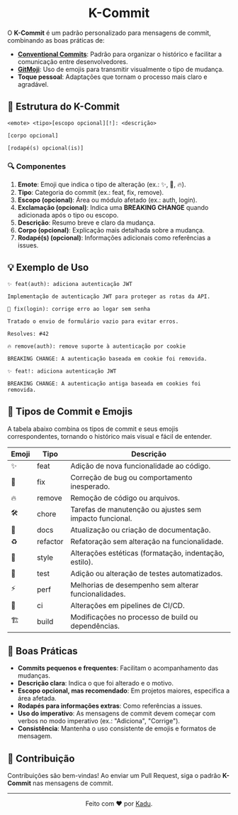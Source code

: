 <div align="center">

# K-Commit

</div>

O **K-Commit** é um padrão personalizado para mensagens de commit, combinando as boas práticas de:

- [**Conventional Commits**](https://www.conventionalcommits.org/pt-br/v1.0.0/): Padrão para organizar o histórico e facilitar a comunicação entre desenvolvedores.
- [**GitMoji**](https://gitmoji.dev/): Uso de emojis para transmitir visualmente o tipo de mudança.
- **Toque pessoal**: Adaptações que tornam o processo mais claro e agradável.

## 📐 Estrutura do K-Commit

```text
<emote> <tipo>[escopo opcional][!]: <descrição>

[corpo opcional]

[rodapé(s) opcional(is)]
```

### 🔍 Componentes

1. **Emote**: Emoji que indica o tipo de alteração (ex.: ✨, 🐛, 🔥).
2. **Tipo**: Categoria do commit (ex.: feat, fix, remove).
3. **Escopo (opcional)**: Área ou módulo afetado (ex.: auth, login).
4. **Exclamação (opcional)**: Indica uma **BREAKING CHANGE** quando adicionada após o tipo ou escopo.
5. **Descrição**: Resumo breve e claro da mudança.
6. **Corpo (opcional)**: Explicação mais detalhada sobre a mudança.
7. **Rodapé(s) (opcional)**: Informações adicionais como referências a issues.

## 💡 Exemplo de Uso

```text
✨ feat(auth): adiciona autenticação JWT

Implementação de autenticação JWT para proteger as rotas da API.
```

```text
🐛 fix(login): corrige erro ao logar sem senha

Tratado o envio de formulário vazio para evitar erros.

Resolves: #42
```

```text
🔥 remove(auth): remove suporte à autenticação por cookie

BREAKING CHANGE: A autenticação baseada em cookie foi removida.
```

```text
✨ feat!: adiciona autenticação JWT

BREAKING CHANGE: A autenticação antiga baseada em cookies foi removida.
```

## 🔄 **Tipos de Commit e Emojis**

A tabela abaixo combina os tipos de commit e seus emojis correspondentes, tornando o histórico mais visual e fácil de entender.

| **Emoji** | **Tipo** | **Descrição**                                           |
| --------- | -------- | ------------------------------------------------------- |
| ✨        | feat     | Adição de nova funcionalidade ao código.                |
| 🐛        | fix      | Correção de bug ou comportamento inesperado.            |
| 🔥        | remove   | Remoção de código ou arquivos.                          |
| 🛠️        | chore    | Tarefas de manutenção ou ajustes sem impacto funcional. |
| 📝        | docs     | Atualização ou criação de documentação.                 |
| ♻️        | refactor | Refatoração sem alteração na funcionalidade.            |
| 🎨        | style    | Alterações estéticas (formatação, indentação, estilo).  |
| 🧪        | test     | Adição ou alteração de testes automatizados.            |
| ⚡        | perf     | Melhorias de desempenho sem alterar funcionalidades.    |
| 🚀        | ci       | Alterações em pipelines de CI/CD.                       |
| 🏗️        | build    | Modificações no processo de build ou dependências.      |

## 🧾 **Boas Práticas**

- **Commits pequenos e frequentes**: Facilitam o acompanhamento das mudanças.
- **Descrição clara**: Indica o que foi alterado e o motivo.
- **Escopo opcional, mas recomendado**: Em projetos maiores, especifica a área afetada.
- **Rodapés para informações extras**: Como referências a issues.
- **Uso do imperativo**: As mensagens de commit devem começar com verbos no modo imperativo (ex.: "Adiciona", "Corrige").
- **Consistência**: Mantenha o uso consistente de emojis e formatos de mensagem.

## 🤝 **Contribuição**

Contribuições são bem-vindas! Ao enviar um Pull Request, siga o padrão **K-Commit** nas mensagens de commit.

---

<div align="center">

Feito com ❤️ por <a href="https://github.com/KaduKessler" target="_blank">Kadu</a>.

</div>
